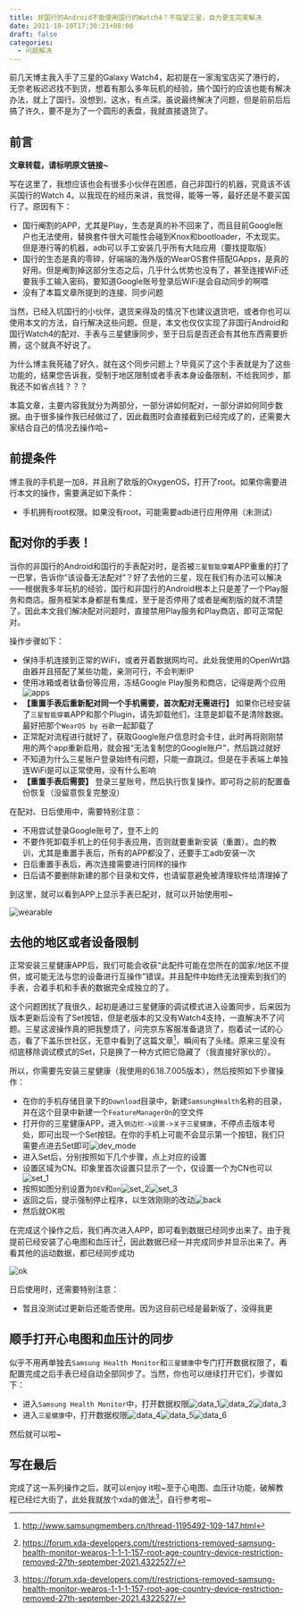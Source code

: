 ```yaml
---
title: 非国行的Android不能使用国行的Watch4？不指望三星，自力更生完美解决
date: 2021-10-10T17:30:21+08:00
draft: false
categories:
  - 问题解决
---
```


前几天博主我入手了三星的Galaxy Watch4，起初是在一家淘宝店买了港行的，无奈老板迟迟找不到货，想着有那么多年玩机的经验，搞个国行的应该也能有解决办法，就上了国行。没想到，这水，有点深。虽说最终解决了问题，但是前前后后搞了许久，要不是为了一个圆形的表盘，我就直接退货了。

## 前言

**文章转载，请标明原文链接~**

写在这里了，我想应该也会有很多小伙伴在困惑，自己非国行的机器，究竟该不该买国行的Watch 4。以我现在的经历来讲，我觉得，能等一等，最好还是不要买国行了。原因有下：
* 国行阉割的APP，尤其是Play，生态是真的补不回来了，而且目前Google账户也无法使用，替换套件很大可能性会碰到Knox和bootloader，不太现实。但是港行等的机器，adb可以手工安装几乎所有大陆应用（要找提取版）
* 国行的生态是真的零碎，好端端的海外版的WearOS套件搭配GApps，是真的好用。但是阉割掉这部分生态之后，几乎什么优势也没有了，甚至连接WiFi还要我手工输入密码，要知道Google账号登录后WiFi是会自动同步的啊喂
* 没有了本篇文章所提到的连接、同步问题

当然，已经入坑国行的小伙伴，退货来得及的情况下也建议退货吧，或者你也可以使用本文的方法，自行解决这些问题。但是，本文也仅仅实现了非国行Android和国行Watch4的配对、手表与三星健康同步，至于日后是否还会有其他东西需要折腾，这个就真不好说了。

为什么博主我死磕了好久，就在这个同步问题上？毕竟买了这个手表就是为了这些功能的，结果您告诉我，受制于地区限制或者手表本身设备限制，不给我同步，那我还不如省点钱？？？

本篇文章，主要内容我就分为两部分，一部分讲如何配对，一部分讲如何同步数据。由于很多操作我已经做过了，因此截图时会直接截到已经完成了的，还需要大家结合自己的情况去操作哈~

## 前提条件

博主我的手机是一加8，并且刷了欧版的OxygenOS，打开了root。如果你需要进行本文的操作，需要满足如下条件：
* 手机拥有root权限。如果没有root，可能需要adb进行应用停用（未测试）

## 配对你的手表！

当你的非国行的Android和国行的手表配对时，是否被`三星智能穿戴`APP重重的打了一巴掌，告诉你“该设备无法配对”？好了去他的三星，现在我们有办法可以解决——根据我多年玩机的经验，国行和非国行的Android根本上只是差了一个Play服务和商店。服务框架本身都是有集成，至于是否停用了或者是阉割版的就不清楚了。因此本文我们解决配对问题时，直接禁用Play服务和Play商店，即可正常配对。

操作步骤如下：
* 保持手机连接到正常的WiFi，或者开着数据网均可。此处我使用的OpenWrt路由器并且搭配了某些功能，亲测可行，不会判断IP
* 使用冰箱或者钛备份等应用，冻结Google Play服务和商店，记得是两个应用![apps](./cb9f7ba65d5d249138de24e03b9f890.jpg)
* **【重置手表后重新配对同一个手机需要，首次配对无需进行】** 如果你已经安装了`三星智能穿戴`APP和那个Plugin，请先卸载他们，注意是卸载不是清除数据。最好把那个`WearOS by 谷歌`一起卸载了
* 正常配对流程进行就好了，获取Google账户信息时会卡住，此时再将刚刚禁用的两个app重新启用，就会报“无法复制您的Google账户”，然后跳过就好
* 不知道为什么三星账户登录始终有问题，只能一直跳过。但是在手表端上单独连WiFi是可以正常使用，没有什么影响
* **【重置手表后需要】** 登录三星账号，然后执行恢复操作。即可将之前的配置备份恢复（没留意恢复完整没）

在配对、日后使用中，需要特别注意：
* 不用尝试登录Google账号了，登不上的
* 不要作死卸载手机上的任何手表应用，否则就要重新安装（重置）。血的教训，尤其是重置手表后，所有的APP都没了，还要手工adb安装一次
* 日后重置手表后，再次连接需要进行同样的操作
* 日后请不要删除新建的那个目录和文件，也请留意避免被清理软件给清理掉了

到这里，就可以看到APP上显示手表已配对，就可以开始使用啦~

![wearable](./b46767165f16b42e08add6a3ff3760d.jpg)

## 去他的地区或者设备限制

正常安装三星健康APP后，我们可能会收获“此配件可能在您所在的国家/地区不提供，或可能无法与您的设备进行互操作”错误。并且配件中始终无法搜索到我们的手表，合着手机和手表的数据完全成独立的了。

这个问题困扰了我很久，起初是通过三星健康的调试模式进入设置同步，后来因为版本更新后没有了Set按钮，但是老版本的又没有Watch4支持，一直解决不了问题。三星这波操作真的把我整烦了，问完京东客服准备退货了，抱着试一试的心态，看了下盖乐世社区，无意中看到了这篇文章[^2]，瞬间有了头绪。原来三星没有彻底移除调试模式的Set，只是换了一种方式把它隐藏了（我直接好家伙的）。

[^2]: http://www.samsungmembers.cn/thread-1195492-109-147.html

所以，你需要先安装三星健康（我使用的6.18.7.005版本），然后按照如下步骤操作：
* 在你的手机存储目录下的`Download`目录中，新建`SamsungHealth`名称的目录，并在这个目录中新建一个`FeatureManagerOn`的空文件
* 打开你的三星健康APP，进入`侧边栏->设置->关于三星健康`，不停点击版本号处，即可出现一个Set按钮。在你的手机上可能不会显示第一个按钮，我们只需要点进去Set即可![dev_mode](./ea57301f8f39073c988695ea4ee2d60.jpg)
* 进入Set后，分别按照如下几个步骤，点上对应的设置
* 设置区域为CN。印象里首次设置只显示了一个，仅设置一个为CN也可以![set_1](./3157654662345e1917c697f018119e8.jpg)
* 按照如图分别设置为`DEV`和`on`![set_2](./737687b9feb5aa420a3106799d451db.jpg)![set_3](./d3b7d18cda7a71fcd125ca1c7405095.jpg)
* 返回之后，提示强制停止程序，以生效刚刚的改动![back](./3d349d8c05c99f53788a2bcac2943f0.jpg)
* 然后就OK啦

在完成这个操作之后，我们再次进入APP，即可看到数据已经同步出来了。由于我提前已经安装了心电图和血压计[^1]，因此数据已经一并完成同步并显示出来了。再看其他的运动数据，都已经同步成功

![ok](./523736d8e0daac98b6fd01b3dac5254.jpg)

日后使用时，还需要特别注意：
* 暂且没测试过更新后还能否使用。因为这目前已经是最新版了，没得我更

## 顺手打开心电图和血压计的同步

似乎不用再单独去`Samsung Health Monitor`和`三星健康`中专门打开数据权限了，看配置完成之后手表已经自动全部同步了。当然，你也可以继续打开它们，步骤如下：
* 进入`Samsung Health Monitor`中，打开数据权限![data_1](./812cd1f0d559dfd62266886b0d26caf.jpg)![data_2](./af161de5d268004d2abceffab803da5.jpg)![data_3](./57111ef08199576d1a3f212e02fe1e7.jpg)
* 进入`三星健康`中，打开数据权限![data_4](./4d5ecf18ff50a66c7b83169784033af.png)![data_5](./e1827b0548a99a91b3944b99df81722.jpg)![data_6](./c11d2bd9bd06f977406f466f0e5f45f.jpg)

然后就可以啦~

## 写在最后

完成了这一系列操作之后，就可以enjoy it啦~至于心电图、血压计功能，破解教程已经烂大街了，此处我就放个xda的做法[^1]，自行参考啦~

[^1]: https://forum.xda-developers.com/t/restrictions-removed-samsung-health-monitor-wearos-1-1-1-157-root-age-country-device-restriction-removed-27th-september-2021.4322527/

